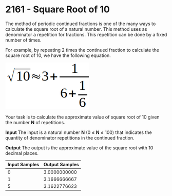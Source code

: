 # 2161 - Square Root of 10

The method of periodic continued fractions is one of the many ways to calculate the square root of a natural number. This method uses as denominator a repetition for fractions. This repetition can be done by a fixed number of times.

For example, by repeating 2 times the continued fraction to calculate the square root of 10, we have the following equation.

![2161_SquareRootOf10.webp](https://github.com/ricrochads/beecrowd-solutions/blob/main/01.Beginner/2161%20-%20Square%20Root%20of%2010/2161_SquareRootOf10.webp)

Your task is to calculate the approximate value of square root of 10 given the number **N** of repetitions.

**Input**
The input is a natural number **N** (0 ≤ **N** ≤ 100) that indicates the quantity of denominator repetitions in the continued fraction.

**Output**
The output is the approximate value of the square root with 10 decimal places.

| Input Samples | Output Samples |
|:--------------|:---------------|
| 0             | 3.0000000000   |
| 1             | 3.1666666667   |
| 5             | 3.1622776623   |